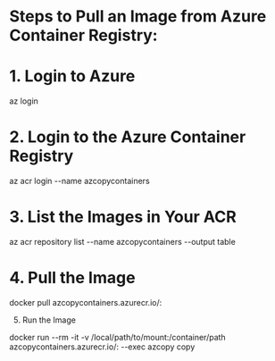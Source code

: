 # Steps to Pull an Image from Azure Container Registry:

# 1. Login to Azure

az login

# 2. Login to the Azure Container Registry

az acr login --name azcopycontainers

# 3. List the Images in Your ACR 

az acr repository list --name azcopycontainers --output table

# 4. Pull the Image

docker pull azcopycontainers.azurecr.io/<imagename>:<tag>

5. Run the Image

docker run --rm -it -v /local/path/to/mount:/container/path azcopycontainers.azurecr.io/<imagename>:<tag> --exec azcopy copy <source> <destination>
